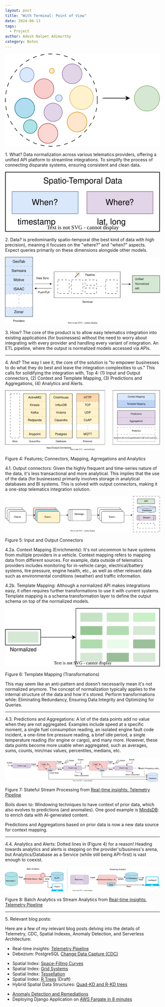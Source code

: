 ```yaml
---
layout: post
title: "With Terminal: Point of View"
date: 2024-06-13
tags:
  - Project
author: Adesh Nalpet Adimurthy
category: Notes
---
```


<img class="center-image-0 center-image-40" src="../assets/notes/with-terminal-what.svg" />
<p><span class="header">1. What?</span> Data normalization across various telematics providers, offering a unified API platform to streamline integrations. To simplify the process of connecting disparate systems, ensuring consistent and clean data.</p>

<img class="center-image-0 center-image-35" src="../assets/notes/with-terminal-what-data.svg" />
<p><span class="header">2. Data?</span> is predominantly spatio-temporal (the best kind of data with high precision), meaning it focuses on the "where?" and "when?" aspects. Expect queries primarily on these dimensions alongside other models.</p>

<img class="center-image-0 center-image" src="../assets/notes/with-terminal.svg" />
<p><span class="header">3. How?</span> The core of the product is to allow easy telematics integration into existing applications (for businesses) without the need to worry about integrating with every provider and handling every variant of integration. An ETL pipeline, where the output is normalized models accessed via APIs.</p>

<hr class="hr">

<p><span class="header">4. And?</span> The way I see it, the core of the solution is "to empower businesses to do what they do best and leave the integration complexities to us." This calls for solidifying the integration with, Top 4: (1) Input and Output connectors, (2) Context and Template Mapping, (3) Predictions and Aggregations, (4) Analytics and Alerts.</p>
<img class="center-image-0 center-image-80" src="../assets/notes/with-terminal-extension.svg" />
<p class="figure-header">Figure 4: Features; Connectors, Mapping, Agrregations and Analytics</p>

<p><span class="header">4.1. Output connectors</span>: Given the highly frequent and time-series nature of the data, it's less transactional and more analytical. This implies that the use of the data (for businesses) primarily involves storage in analytical databases and BI systems. This is solved with output connectors, making it a one-stop telematics integration solution.</p>

<img class="center-image-100" src="../assets/notes/with-terminal-connectors.svg" /> 
<p class="figure-header">Figure 5: Input and Output Connectors</p>

<p><span class="header">4.2a. Context Mapping</span> (Enrichments): It's not uncommon to have systems from multiple providers in a vehicle. Context mapping refers to mapping data from different sources. For example, data outside of telematics providers includes monitoring for in-vehicle cargo, electrical/battery systems, tire pressure, engine health, etc., as well as other relevant data such as environmental conditions (weather) and traffic information.</p>

<p><span class="header">4.2b. Template Mapping</span>: Although a normalized API makes integrations easy, it often requires further transformations to use it with current systems. Template mapping is a schema transformation layer to define the output schema on top of the normalized models.</p> 

<img class="center-image-50" src="../assets/notes/with-terminal-mapping.svg" /> 
<p class="figure-header">Figure 6: Template Mapping (Transformations)</p>

<p>This may seem like an anti-pattern and doesn't necessarily mean it's not normalized anymore. The concept of normalization typically applies to the internal structure of the data and how it's stored. Perform transformations while: Eliminating Redundancy, Ensuring Data Integrity and Optimizing for Queries.</p>

<hr class="hr">

<p><span class="header">4.3. Predictions and Aggregations</span>: A lot of the data points add no value when they are not aggregated. Examples include speed at a specific moment, a single fuel consumption reading, an isolated engine fault code incident, a one-time tire pressure reading, a brief idle period, a single temperature reading (for engine or cargo), and many more. However, these data points become more usable when aggregated, such as averages, sums, counts, min/max values, percentiles, medians, etc.</p>
<img src="../assets/posts/telemetry/stateful-stream-processing.svg" />
<p class="figure-header">Figure 7: Stateful Stream Processing from <a href="/telemetry-pipeline" target="_blank">Real-time insights: Telemetry Pipeline</a></p>
<p>Boils down to: Windowing techniques to have context of prior data, which also evolves to predictions (and anomalies). One good example is <a href="https://docs.mindsdb.com/use-cases/data_enrichment/overview">MindsDB</a>: to enrich data with AI-generated content.</p> 

<p>Predictions and Aggregations based on prior data is now a new data source for context mapping.</p>

<hr class="hr">

<p><span class="header">4.4. Analytics and Alerts</span>: Dotted lines in (Figure 4) for a reason! Heading towards analytics and alerts is stepping on the provider's/business's arena, but Analytics/Database as a Service (while still being API-first) is vast enough to coexist.</p>

<img src="../assets/posts/telemetry/usecases-analytics.svg" />
<p class="figure-header">Figure 8: Batch Analytics vs Stream Analytics from <a href="/telemetry-pipeline" target="_blank">Real-time insights: Telemetry Pipeline</a></p>

<hr class="hr">

<p class="header">5. Relevant blog posts:</p>
<p>Here are a few of my relevant blog posts delving into the details of Telemetry, CDC, Spatial Indexes, Anomaly Detection, and Serverless Architecture:</p>
<ul>
<li>Real-time insights: <a href="/telemetry-pipeline" target="_blank">Telemetry Pipeline</a></li>
<li>Debezium: PostgreSQL <a href="/debezium-postgres-cdc" target="_blank">Change Data Capture (CDC)</a></li>
<p></p>
<li>Spatial Index: <a href="/spatial-index-space-filling-curve" target="_blank">Space-Filling Curves</a></li>
<li>Spatial Index: <a href="/spatial-index-grid-system" target="_blank">Grid Systems</a></li>
<li>Spatial Index: <a href="/spatial-index-tessellation" target="_blank">Tessellation</a></li>
<li>Spatial Index: <a href="/spatial-index-r-tree" target="_blank">R Trees</a> (Draft)</li>
<li>Hybrid Spatial Data Structures: <a href="hybrid-spatial-index-conclusion" target="_blank">Quad-KD and R-KD trees</a></li>
<p></p>
<li><a href="/anomaly-detection-and-remediation" target="_blank">Anomaly Detection and Remediations</a></li>
<li>Deploying Django Application on <a href="/django-fargate-in-8-minutes" target="_blank">AWS Fargate in 8 minutes</a></li>
</ul>